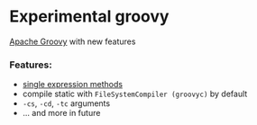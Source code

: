 # Experimental groovy
[Apache Groovy](https://github.com/apache/groovy) with new features

### Features:
- [single expression methods](experiments/single-expr-methods.md)
- compile static with `FileSystemCompiler (groovyc)` by default
- `-cs`, `-cd`, `-tc` arguments
- ... and more in future
